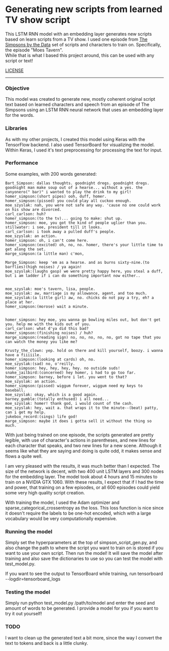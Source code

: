 # Generating new scripts from learned TV show script
This LSTM RNN model with an embedding layer generates new scripts based on learn scripts from a TV show. I used one episode from [The Simpsons by the Data](https://www.kaggle.com/wcukierski/the-simpsons-by-the-data/home) set of scripts and characters to train on. Specifically, the episode "Moes Tavern".    
While that is what I based this project around, this can be used with any script or text!    

[LICENSE](LICENSE)
____

### Objective
This model was created to generate new, mostly coherent original script text based on learned characters and speech from an episode of The Simpsons using an LSTM RNN neural network that uses an embedding layer for the words.

### Libraries
As with my other projects, I created this model using Keras with the TensorFlow backend. I also used TensorBoard for visualizing the model. Within Keras, I used it's text preprocessing for processing the text for input.

### Performance
Some examples, with 200 words generated:
 ```
 Bart_Simpson: dallas thoughts. goodnight dregs. goodnight dregs. goodnight man make soup out of a hearse... without a yes. the canyonero(" bar)" i wanted to play the drink to my girl!
homer_simpson:(short pipes) ooh, duff, homer.
homer_simpson:(pissed) you could play all cuckoo enough.
moe_szyslak: nah, you were not safe any way. 'cause no one could work on his show are divorced.
carl_carlson: huh?
homer_simpson:(to the tv)... going to make: shut up.
homer_simpson: moe, you got the kind of people uglier than you.
stillwater: i see, president till it looks.
carl_carlson: i took away a pulled duff's people.
moe_szyslak: an action.
homer_simpson: oh, i can't come here.
homer_simpson:(excited) oh, no, no. homer, there's your little time to get along the set.
marge_simpson:(a little man) c'mon,
 ```
```
Marge_Simpson: keep 'em as a hearse. and as burns sixty-nine.(to barflies)(high noises) / ya again!
moe_szyslak:(laughs gasp) we were pretty happy here, you steal a duff, but i am ladder if i can do something important now either..


moe_szyslak: moe's tavern, lisa, people.
moe_szyslak: aw, marriage is my allowance, agent, and too much.
moe_szyslak:(a little girl) aw, no. chicks do not pay a try, eh? a place at her.
homer_simpson:(morose) wait a minute.


homer_simpson: hey moe, you wanna go bowling miles out, but don't get you. help me with the kids out of you.
carl_carlson: what d'ya did this bad?
homer_simpson:(finishing noises) / huh?
marge_simpson:(reading sign) no, no, no, no, no, got no tape that you can watch the money you like me?
```
```
Krusty_the_clown: yep. hold on there and kill yourself, boozy. i wanna have a fiiiiile.
homer_simpson:(looking at cards) oh, no.
moe_szyslak:(sad) no, o'reilly.
homer_simpson: hey, hey, hey, hey. no outside suds!
snake_jailbird:(concerned) hey homer, i had to go too far.
homer_simpson: barney, before i let. you went to that?
moe_szyslak: an action.
homer_simpson:(pissed) wiggum forever, wiggum need my keys to baseball.
moe_szyslak: okay, which is a good again.
barney_gumble:(totally enthused) i all need...
moe_szyslak: homer! thank god, i would count of the cash.
moe_szyslak: hey, wait a. that wraps it to the minute--(beat) patty, can i get my help.
jukebox_record:(sings) life god!
marge_simpson: maybe it does i gotta sell it without the thing so much.

```
With just being trained on one episode, the scripts generated are pretty legible, with use of character's actions in parentheses, and new lines for each character that speaks, and two new lines for a new scene. Although it seems like what they are saying and doing is quite odd, it makes sense and flows a quite well.

I am very pleased with the results, it was much better than I expected. The size of the network is decent, with two 400 unit LSTM layers and 300 nodes for the embedding layer. The model took about 4 hours and 15 minutes to train on a NVIDIA GTX 1060. With these results, I expect that if I had the time and power, that training on a few episodes, or all 600 episodes could yield some very high quality script creation.

With training the model, I used the Adam optimizer and sparse_categorical_crossentropy as the loss. This loss function is nice since it doesn't require the labels to be one-hot encoded, which with a large vocabulary would be very computationally expensive.

### Running the model
Simply set the hyperparameters at the top of simpson_script_gen.py, and also change the path to where the script you want to train on is stored if you want to use your own script. Then run the model! It will save the model after training and also save the dictionaries to use so you can test the model with test_model.py.

If you want to see the output to TensorBoard while training, run tensorboard --logdir=tensorboard_logs

### Testing the model
Simply run python test_model.py /path/to/model and enter the seed and amount of words to be generated. I provide a model for you if you want to try it out yourself!

### TODO
I want to clean up the generated text a bit more, since the way I convert the text to tokens and back is a little clunky.
